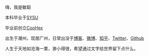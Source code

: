 嗨，我是敏聪

本科毕业于[SYSU](https://www.sysu.edu.cn/)

毕业前创立[CooHex](http://coohex.com)

出生于潮州，现居广州，日常出没于[博客](http://gumcstronger.github.io)、[微博](https://weibo.com/gumincong)、[知乎](https://www.zhihu.com/people/gumincong)、[Twitter](https://twitter.com/gumcstronger/)、[Github](https://github.com/gumcstronger)

人生于天地如沧海一栗，渺小得很，希望通过文字给世界留下点什么。

